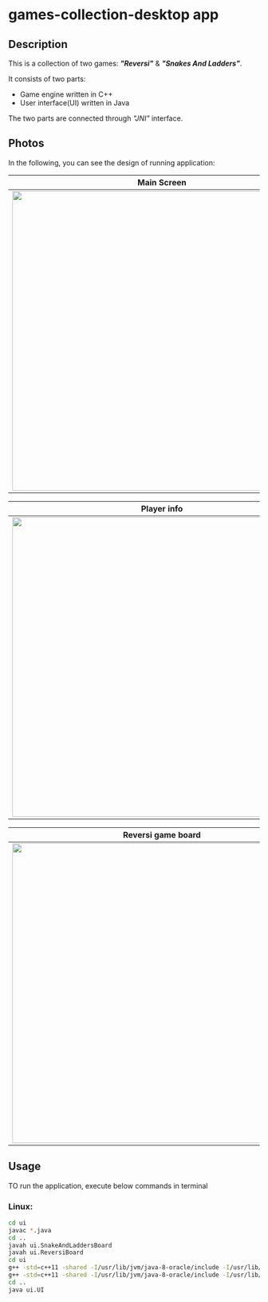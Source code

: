 # games-collection-desktop app

## Description
This is a collection of two games: ***"Reversi"*** & ***"Snakes And Ladders"***.

It consists of two parts:
* Game engine written in C++
* User interface(UI) written in Java

The two parts are connected through *"JNI"* interface.


## Photos
In the following, you can see the design of running application:

Main Screen                |           Exiting & Saving             
:-------------------------:|:-------------------------:
<img src="https://github.com/salidotir/games-collection-desktop-app/blob/main/final%20desktop%20app%20photos/1.jpg" height="600">  |  <img src="https://github.com/salidotir/games-collection-desktop-app/blob/main/final%20desktop%20app%20photos/4.jpg" height="600">

Player info           |            Game settings       
:-------------------------:|:-------------------------:
<img src="https://github.com/salidotir/games-collection-desktop-app/blob/main/final%20desktop%20app%20photos/3.jpg" height="600">  |  <img src="https://github.com/salidotir/games-collection-desktop-app/blob/main/final%20desktop%20app%20photos/2.jpg" height="600">

Reversi game board           |            Snakes & Ladders game board       
:-------------------------:|:-------------------------:
<img src="" height="600">  |  <img src="" height="600">


## Usage
TO run the application, execute below commands in terminal
### Linux:
```bash
cd ui
javac *.java
cd ..
javah ui.SnakeAndLaddersBoard
javah ui.ReversiBoard
cd ui 
g++ -std=c++11 -shared -I/usr/lib/jvm/java-8-oracle/include -I/usr/lib/jvm/java-8-oracle/include/linux  -fPIC -I$JAVA_INC -I$JAVA_INC/linux *.cpp -o Reversi.so
g++ -std=c++11 -shared -I/usr/lib/jvm/java-8-oracle/include -I/usr/lib/jvm/java-8-oracle/include/linux  -fPIC -I$JAVA_INC -I$JAVA_INC/linux *.cpp -o SnakesAndLadders.so
cd ..
java ui.UI
```
